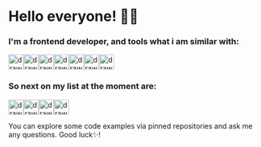 # Hello everyone! 👨‍💻
### I'm a frontend developer, and tools what i am similar with: 

<img src="https://user-images.githubusercontent.com/58249679/198398512-e04d9087-e921-4b1b-9e65-44e36ce6ba01.svg" alt="drawing" width="30"/><img src="https://user-images.githubusercontent.com/58249679/198400693-8ace6847-b2ad-48de-a8d8-1ebf26bf6ab2.svg" alt="drawing" width="30"/><img src="https://user-images.githubusercontent.com/58249679/198400722-cfb5f8e4-4c64-4fda-aa8b-64d393736fb3.svg" alt="drawing" width="30"/><img src="https://user-images.githubusercontent.com/58249679/198400962-fdf790be-98af-40fe-b15b-ab565d5123ce.svg" alt="drawing" width="30"/><img src="https://user-images.githubusercontent.com/58249679/198400976-938a82e5-8d11-41b2-90d4-2efcf7d3dcf4.svg" alt="drawing" width="30"/><img src="https://user-images.githubusercontent.com/58249679/198401002-68cf59bb-7b08-47c1-8a84-5c9029042c52.svg" alt="drawing" width="30"/><img src="https://user-images.githubusercontent.com/58249679/198401090-609d68d3-d0b1-4536-a43e-883e98ae4c6a.svg" alt="drawing" width="30"/>

### So next on my list at the moment are:

<img src="https://user-images.githubusercontent.com/58249679/198401625-127ca9a0-0bdf-46f2-a3d5-ff59c3e0977f.svg" alt="drawing" width="30"/><img src="https://user-images.githubusercontent.com/58249679/198401622-2e9aba04-0ba5-4f3c-8c94-f7de50b6a2fd.svg" alt="drawing" width="30"/><img src="https://user-images.githubusercontent.com/58249679/198401618-7378bfc7-8832-4772-bc62-ad88fd244c1d.svg" alt="drawing" width="30"/><img src="https://user-images.githubusercontent.com/58249679/198401627-7958ae03-bd86-49f6-a0d1-4554b43cf79e.svg" alt="drawing" width="30"/>

You can explore some code examples via pinned repositories and ask me any questions. Good luck✨!

